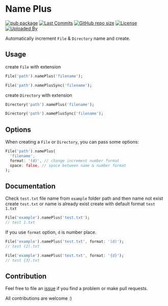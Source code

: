 # Name Plus

[![pub package](https://img.shields.io/pub/v/name_plus.svg?logo=dart&logoColor=00b9fc)](https://pub.dev/packages/name_plus)
[![Last Commits](https://img.shields.io/github/last-commit/thitlwincoder/name_plus?logo=git&logoColor=white)](https://github.com/thitlwincoder/name_plus/commits/master)
[![GitHub repo size](https://img.shields.io/github/repo-size/thitlwincoder/name_plus)](https://github.com/thitlwincoder/name_plus)
[![License](https://img.shields.io/github/license/thitlwincoder/name_plus?logo=open-source-initiative&logoColor=green)](https://github.com/thitlwincoder/name_plus/blob/master/LICENSE)
<br>
[![Uploaded By](https://img.shields.io/badge/uploaded%20by-thitlwincoder-blue)](https://github.com/thitlwincoder)

Automatically increment `File` & `Directory` name and create.

## Usage

create `File` with extension

```dart
File('path').namePlus('filename');

File('path').namePlusSync('filename');
```

create `Directory` with extension

```dart
Directory('path').namePlus('filename');

Directory('path').namePlusSync('filename');
```

## Options 

When creating a `File` or  `Directory`, you can pass some options:
```dart
File('path').namePlus(
  'filename',
  format: '(d)', // change increment number format
  space: false, // space between name & number format
);
```

## Documentation

Check `test.txt` file name from `example` folder path and then name not exist create `test.txt` or name is already exist create with default format `test 1.txt`
```dart
File('example').namePlus('test.txt');
// test 1.txt
```
If you use `format` option, `d` is number place.

```dart
File('example').namePlus('test.txt', format: '(d)');
// test (2).txt

File('example').namePlus('test.txt', format: '{d}');
// test {3}.txt
```

## Contribution

Feel free to file an [issue](https://github.com/thitlwincoder/name_plus/issues/new) if you find a problem or make pull requests.

All contributions are welcome :)
